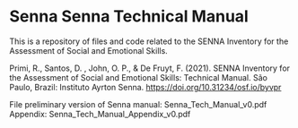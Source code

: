 # Senna Senna Technical Manual

This is a repository of files and code related to the SENNA Inventory for the Assessment of Social and Emotional Skills.

Primi, R., Santos, D. , John, O. P., & De Fruyt, F. (2021). SENNA Inventory for the Assessment of Social and Emotional Skills: Technical Manual. São Paulo, Brazil: Instituto Ayrton Senna. https://doi.org/10.31234/osf.io/byvpr

File preliminary version of Senna manual: Senna_Tech_Manual_v0.pdf 
Appendix: Senna_Tech_Manual_Appendix_v0.pdf
